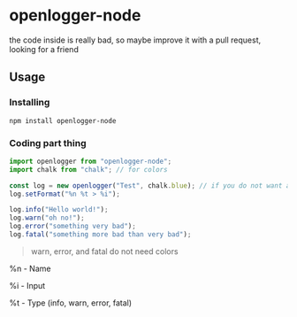 # openlogger-node

the code inside is really bad, so maybe improve it with a pull request, looking for a friend

## Usage

### Installing

```
npm install openlogger-node
```

### Coding part thing

```javascript
import openlogger from "openlogger-node";
import chalk from "chalk"; // for colors

const log = new openlogger("Test", chalk.blue); // if you do not want a color, don't worry about the second argument
log.setFormat("%n %t > %i");

log.info("Hello world!");
log.warn("oh no!");
log.error("something very bad");
log.fatal("something more bad than very bad");
```

> warn, error, and fatal do not need colors

%n - Name

%i - Input

%t - Type (info, warn, error, fatal)
